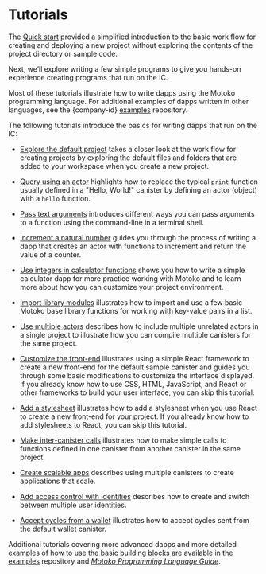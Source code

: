 # Tutorials

The [Quick start](../quickstart/quickstart-intro) provided a simplified introduction to the basic work flow for creating and deploying a new project without exploring the contents of the project directory or sample code.

Next, we’ll explore writing a few simple programs to give you hands-on experience creating programs that run on the IC.

Most of these tutorials illustrate how to write dapps using the Motoko programming language. For additional examples of dapps written in other languages, see the {company-id} [examples](https://github.com/dfinity/examples) repository.

The following tutorials introduce the basics for writing dapps that run on the IC:

-   [Explore the default project](tutorials/explore-templates) takes a closer look at the work flow for creating projects by exploring the default files and folders that are added to your workspace when you create a new project.

-   [Query using an actor](tutorials/define-an-actor) highlights how to replace the typical `print` function usually defined in a "Hello, World!" canister by defining an actor (object) with a `hello` function.

-   [Pass text arguments](tutorials/hello-location) introduces different ways you can pass arguments to a function using the command-line in a terminal shell.

-   [Increment a natural number](tutorials/counter-tutorial) guides you through the process of writing a dapp that creates an actor with functions to increment and return the value of a counter.

-   [Use integers in calculator functions](tutorials/calculator) shows you how to write a simple calculator dapp for more practice working with Motoko and to learn more about how you can customize your project environment.

-   [Import library modules](tutorials/phonebook) illustrates how to import and use a few basic Motoko base library functions for working with key-value pairs in a list.

-   [Use multiple actors](tutorials/multiple-actors) describes how to include multiple unrelated actors in a single project to illustrate how you can compile multiple canisters for the same project.

-   [Customize the front-end](tutorials/custom-frontend) illustrates using a simple React framework to create a new front-end for the default sample canister and guides you through some basic modifications to customize the interface displayed. If you already know how to use CSS, HTML, JavaScript, and React or other frameworks to build your user interface, you can skip this tutorial.

-   [Add a stylesheet](tutorials/my-contacts) illustrates how to add a stylesheet when you use React to create a new front-end for your project. If you already know how to add stylesheets to React, you can skip this tutorial.

-   [Make inter-canister calls](tutorials/intercanister-calls) illustrates how to make simple calls to functions defined in one canister from another canister in the same project.

-   [Create scalable apps](tutorials/scalability-cancan) describes using multiple canisters to create applications that scale.

-   [Add access control with identities](tutorials/access-control) describes how to create and switch between multiple user identities.

-   [Accept cycles from a wallet](tutorials/simple-cycles) illustrates how to accept cycles sent from the default wallet canister.

Additional tutorials covering more advanced dapps and more detailed examples of how to use the basic building blocks are available in the [examples](https://github.com/dfinity/examples) repository and [*Motoko Programming Language Guide*](../language-guide/motoko).
